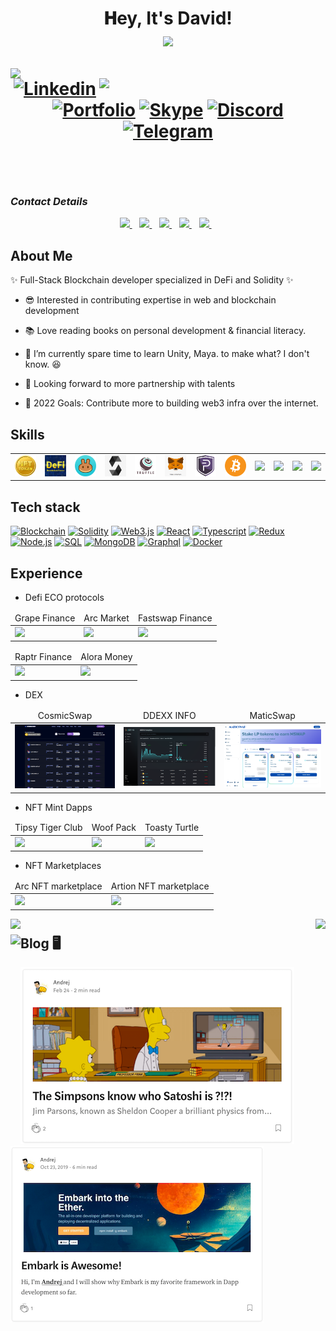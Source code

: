 <h1 align="center">
  𝐇ey, It's David!
  
  <br />
  <img src="https://profile-counter.glitch.me/SmartWebstar/count.svg" />
  <br />
  <div align=center>
  
  <img align=left width=420 src="https://github-readme-stats.vercel.app/api?username=SmartWebstar&hide=prs&theme=merko&layout=compact&hide_border=true&show_icons=true" />
  
  <img align=right width=362 src="https://github-readme-streak-stats.herokuapp.com/?user=SmartWebstar&theme=merko" />
  
  [![Linkedin](https://img.shields.io/badge/-LinkedIn-blue?style=flat&logo=Linkedin&logoColor=white)](https://www.linkedin.com/in/david-chan-390683151/)
  [![Portfolio](https://img.shields.io/badge/Portfolio-blue?style=flat&logo=appveyor)](https://davechan.netlify.app/)
  [![Skype](https://img.shields.io/badge/-Skype-blue?style=flat&logo=Skype&logoColor=white)](live:.cid.7581255bf340665e)
  [![Discord](https://img.shields.io/badge/-Discord-blue?style=flat&logo=Discord&logoColor=white)](!***Chan#4420)
  [![Telegram](https://img.shields.io/badge/-Telegram-blue?style=flat&logo=Telegram&logoColor=white)](https://t.me/cryptoChan0819)
  
  </div>

</h1>

<br/>
<br/>

### **_Contact Details_**

<p align='center'>
  <a href="https://www.linkedin.com/in/quinn-lee-b7881b234">
    <img src="https://img.shields.io/badge/linkedin me-%231DA1F3.svg?&style=for-the-badge&logo=gmail&logoColor=white" />
  </a>&nbsp;&nbsp;
  <a href="https://t.me/Fury1020">
    <img src="https://img.shields.io/badge/telegram-%230077B5.svg?&style=for-the-badge&logo=telegram&logoColor=white" />
  </a>&nbsp;&nbsp;
  <a href="https://join.skype.com/invite/F0EM2BwGpc1G">
    <img src="https://img.shields.io/badge/skype-%231DA1F3.svg?&style=for-the-badge&logo=skype&logoColor=white" />
  </a>&nbsp;&nbsp;
  <a href="mailto:letteldream@gmail.com">
    <img src="https://img.shields.io/badge/email me-%231DA1F3.svg?&style=for-the-badge&logo=gmail&logoColor=white" />
  </a>&nbsp;&nbsp;
    <a href="https://discordapp.com/users/0xFury#0632">
    <img src="https://img.shields.io/badge/discord me-%231DA1F3.svg?&style=for-the-badge&logo=gmail&logoColor=white" />
  </a>&nbsp;&nbsp;
</p>

## About Me

<article class="markdown-body entry-content container-lg f5" itemprop="text"><p dir="auto"><g-emoji class="g-emoji" alias="sparkles" fallback-src="https://github.githubassets.com/images/icons/emoji/unicode/2728.png">✨</g-emoji> Full-Stack Blockchain developer specialized in DeFi and Solidity <g-emoji class="g-emoji" alias="sparkles" fallback-src="https://github.githubassets.com/images/icons/emoji/unicode/2728.png">✨</g-emoji></p>
</article>

<p align="center">
  
- 😎 Interested in contributing expertise in web and blockchain development

- 📚 Love reading books on personal development & financial literacy.

- 🌱 I’m currently spare time to learn Unity, Maya. to make what? I don't know. 😆

- 🤝 Looking forward to more partnership with talents

- 🥅 2022 Goals: Contribute more to building web3 infra over the internet.

</p>

## Skills

<table>
  <tr>
      <td><img src="https://github.com/kroim/profile/blob/master/icons/icon_nft.png?raw=true" width="200"></td>
      <td><img src="https://github.com/kroim/profile/blob/master/icons/icon_defi.png?raw=true" width="200"></td>
      <td><img src="https://github.com/kroim/profile/blob/master/icons/icon_pancake.png?raw=true" width="200"></td>
      <td><img src="https://github.com/kroim/profile/blob/master/icons/icon_solidity.png?raw=true" width="200"></td>
      <td><img src="https://github.com/kroim/profile/blob/master/icons/icon_truffle.png?raw=true" width="200"></td>
      <td><img src="https://github.com/kroim/profile/blob/master/icons/icon_metamask.png?raw=true" width="200"></td>
      <td><img src="https://github.com/kroim/profile/blob/master/icons/icon_pivx.png?raw=true" width="200"></td>
      <td><img src="https://github.com/kroim/profile/blob/master/icons/icon_bitcoin.png?raw=true" width="200"></td>
      <td><img src="https://cdn.iconscout.com/icon/free/png-128/javascript-1174950.png" width="200"></td>
      <td><img src="https://cdn.iconscout.com/icon/free/png-128/node-1174925.png" width="200"></td>
      <td><img src="https://cdn.iconscout.com/icon/free/png-128/react-1175109.png" width="200"></td>
      <td><img src="https://cdn.iconscout.com/icon/free/png-128/vue-282497.png" width="200"></td>
  </tr>  
</table>

## Tech stack

[![Blockchain](https://img.shields.io/badge/-Blockchain-black?style=for-the-badge&logo=bitcoin&logoColor=white)]()
[![Solidity](https://img.shields.io/badge/-Solidity-3c3c3d?style=for-the-badge&logo=ethereum&logoColor=white)]()
[![Web3.js](https://img.shields.io/badge/-Web3.js-black?style=for-the-badge&logo=javascript&logoColor=)]()
[![React](https://img.shields.io/badge/-React-black?style=for-the-badge&logo=react&logoColor=blue)]()
[![Typescript](https://img.shields.io/badge/-Typescript-007acc?style=for-the-badge&logo=typescript&logoColor=white)]()
[![Redux](https://img.shields.io/badge/-Redux-764abc?style=for-the-badge&logo=redux&logoColor=white)]()
[![Node.js](https://img.shields.io/badge/-Node.js-339933?style=for-the-badge&logo=Node.js&logoColor=white)]()
[![SQL](https://img.shields.io/badge/-SQL-d2082d?style=for-the-badge&logo=mysql&logoColor=white)]()
[![MongoDB](https://img.shields.io/badge/-MongoDB-darkgreen?style=for-the-badge&logo=mongodb&logoColor=white)]()
[![Graphql](https://img.shields.io/badge/-Graph_QL-ff1493?style=for-the-badge&logo=graphql&logoColor=white)]()
[![Docker](https://img.shields.io/badge/-Docker-2496ed?style=for-the-badge&logo=docker&logoColor=white)]()

## Experience

- Defi ECO protocols
<table>
<thead align="center">
        <tr>
            <td>Grape Finance</td>
            <td>Arc Market</td>
            <td>Fastswap Finance</td>  
        </tr>
      </thead>
    <tr>
        <td>
            <a href="https://grapefinance.app/">
                <img src="https://github.com/letteldream/portfolio/blob/master/public/img/project/grapefinance.png?raw=true" width="200">
            </a>
        </td>          
        <td>
            <a href="https://www.arc.market/">
                <img src="https://github.com/letteldream/portfolio/blob/master/public/img/project/arcnftmarketplace.png" width="200">
            </a>
        </td>   
        <td>
            <a href="https://fastswap.finance/#/swap">
                <img src="https://github.com/letteldream/portfolio/blob/master/public/img/project/fastswapapp.png" width="200">
            </a>
        </td>
    </tr>

</table>
<table>
    <thead aling="center">
        <tr>
    <td>Raptr Finance</td>  
            <td>Alora Money</td>  
  </tr>
    </thead>
  <tr>
        <td>
            <a href="https://raptorswap.com/home">
                <img src="https://github.com/letteldream/portfolio/blob/master/public/img/project/raptr.png" width="200">
            </a>
        </td>
        <td>
            <a href="https://www.alora.money/">
                <img src="https://github.com/letteldream/portfolio/blob/master/public/img/project/aloramoney.png" width="200">
            </a>
        </td>
  </tr>
</table>

- DEX
<table>
    <thead align="center">
        <tr>
            <td>CosmicSwap</td>
            <td>DDEXX INFO</td>
            <td>MaticSwap</td>  
        </tr>
    </thead>
    <tr>
        <td>
            <a href="https://app.cosmicswap.finance/">
                <img src="https://github.com/kroim/profile/blob/master/projects/cosmicswap.png?raw=true" width="200">
            </a>
        </td>          
        <td>
            <a href="http://analytics.ddexx.io">
                <img src="https://github.com/kroim/profile/blob/master/projects/ddexinfo.png?raw=true" width="200">
            </a>
        </td>   
        <td>
            <a href="https://maticfront.web.app/farms">
                <img src="https://github.com/kroim/profile/blob/master/projects/maticswap.png?raw=true" width="200">
            </a>
        </td> 
    </tr>  
</table>

- NFT Mint Dapps
<table>
    <thead align="center">
        <tr>
            <td>Tipsy Tiger Club</td>           
            <td>Woof Pack</td>
            <td>Toasty Turtle</td>
        </tr>
    </thead>
    <tr>
        <td>
            <a href="https://www.tipsytigerclub.com/" target="_blank">
                <img src="https://github.com/letteldream/portfolio/blob/master/public/img/project/tiger.png" width="200">
            </a>
        </td>
        <td>
            <a href="https://woofpack.io/">
                <img src="https://github.com/letteldream/portfolio/blob/master/public/img/project/wolf.png" width="200">
            </a>
        </td>
        <td>
            <a href="https://toastyturts.com/" target="_blank">
                <img src="https://github.com/letteldream/portfolio/blob/master/public/img/project/turtle.png" width="200">
            </a>
        </td>                
    </tr>

</table>

- NFT Marketplaces
<table>
    <thead align="center">
        <tr>
            <td>Arc NFT marketplace</td>
            <td>Artion NFT marketplace</td>
        </tr>
    </thead>
    <tr>
        <td>
            <a href="https://nft.arc.market/">
                <img src="https://github.com/letteldream/portfolio/blob/master/public/img/project/arcnftmarketplace.png" width="200">
            </a>
        </td>        
        <td>
            <a href="https://artion.io/">
                <img src="https://github.com/letteldream/portfolio/blob/master/public/img/project/artion.png" width="200">
            </a>
        </td>
    </tr>
</table>

<img align="left" src="https://visitor-badge.laobi.icu/badge?page_id=letteldream.letteldream" />
<img align="right" src="https://img.shields.io/github/followers/letteldream?label=Follow&style=social" />
<h1 align="center"></h1>
<img align="left" height="300px" src="https://activity-graph.herokuapp.com/graph?username=letteldream&theme=github&count_private=true" />

## Blog 🖥

[![simpsons](https://github.com/andrejrakic/andrejrakic/blob/master/simpsons.png)](https://medium.com/@andrej.rakic/the-simpsons-know-who-satoshi-is-d90849e6414a)
[![embark](https://github.com/andrejrakic/andrejrakic/blob/master/embark.png)](https://medium.com/@andrej.rakic/embark-is-awesome-9eee74fdfb4f)

<!--
**letteldream/andrejrakic** is a ✨ _special_ ✨ repository because its `README.md` (this file) appears on your GitHub profile.

Here are some ideas to get you started:

- 🔭 I’m currently working on ...
- 🌱 I’m currently learning ...
- 👯 I’m looking to collaborate on ...
- 🤔 I’m looking for help with ...
- 💬 Ask me about ...
- 📫 How to reach me: ...
- 😄 Pronouns: ...
- ⚡ Fun fact: ...
-->
